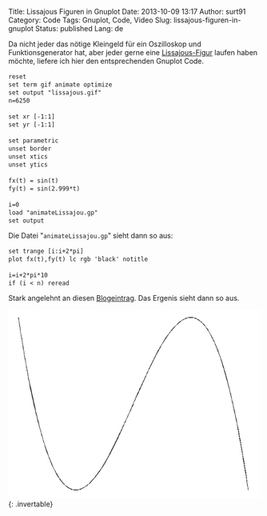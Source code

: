 Title: Lissajous Figuren in Gnuplot
Date: 2013-10-09 13:17
Author: surt91
Category: Code
Tags: Gnuplot, Code, Video
Slug: lissajous-figuren-in-gnuplot
Status: published
Lang: de

Da nicht jeder das nötige Kleingeld für ein Oszilloskop und
Funktionsgenerator hat, aber jeder gerne eine
[Lissajous-Figur](http://de.wikipedia.org/wiki/Lissajous-Figur) laufen
haben möchte, liefere ich hier den entsprechenden Gnuplot Code.

```gnuplot
reset
set term gif animate optimize
set output "lissajous.gif"
n=6250

set xr [-1:1]
set yr [-1:1]

set parametric
unset border
unset xtics
unset ytics

fx(t) = sin(t)
fy(t) = sin(2.999*t)

i=0
load "animateLissajou.gp"
set output
```

Die Datei "`animateLissajou.gp`" sieht dann so aus:

```gnuplot
set trange [i:i+2*pi]
plot fx(t),fy(t) lc rgb 'black' notitle

i=i+2*pi*10
if (i < n) reread
```

Stark angelehnt an diesen
[Blogeintrag](http://gnuplot-surprising.blogspot.de/2011/09/creating-gif-animation-using-gnuplot.html).
Das Ergenis sieht dann so aus.

![Lissajous Figur](/img/lissajous.gif){: .invertable}
